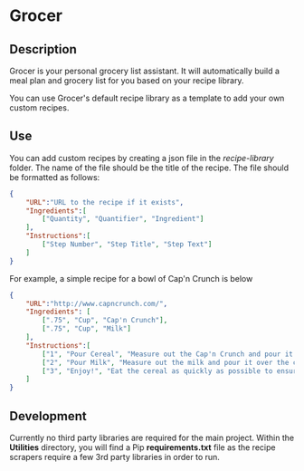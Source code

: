 # Grocer #

## Description ##
Grocer is your personal grocery list assistant. It will automatically build a meal plan and grocery list for you based on your recipe library.

You can use Grocer's default recipe library as a template to add your own custom recipes.

## Use ##
You can add custom recipes by creating a json file in the *recipe-library* folder. The name of the file should be the title of the recipe. The file should be formatted as follows:

```json
{
    "URL":"URL to the recipe if it exists",
    "Ingredients":[
        ["Quantity", "Quantifier", "Ingredient"]
    ],
    "Instructions":[
        ["Step Number", "Step Title", "Step Text"]
    ]
}
```

For example, a simple recipe for a bowl of Cap'n Crunch is below

```json
{
    "URL":"http://www.capncrunch.com/",
    "Ingredients": [
        [".75", "Cup", "Cap'n Crunch"],
        [".75", "Cup", "Milk"]
    ],
    "Instructions":[
        ["1", "Pour Cereal", "Measure out the Cap'n Crunch and pour it into your cereal bowl."],
        ["2", "Pour Milk", "Measure out the milk and pour it over the cereal."],
        ["3", "Enjoy!", "Eat the cereal as quickly as possible to ensure that the roof of your mouth is completely destroyed."]
    ]
}
```

## Development ##
Currently no third party libraries are required for the main project. Within the **Utilities** directory, you will find a Pip **requirements.txt** file as the recipe scrapers require a few 3rd party libraries in order to run.
